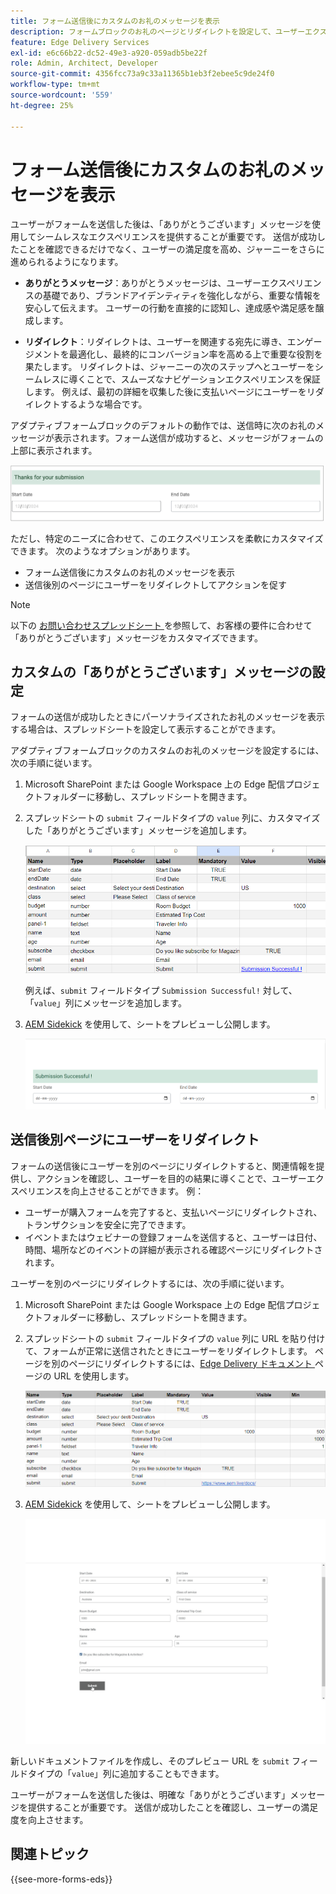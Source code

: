 ```yaml
---
title: フォーム送信後にカスタムのお礼のメッセージを表示
description: フォームブロックのお礼のページとリダイレクトを設定して、ユーザーエクスペリエンスを最適化し、ユーザージャーニーを効率化する方法について説明します。
feature: Edge Delivery Services
exl-id: e6c66b22-dc52-49e3-a920-059adb5be22f
role: Admin, Architect, Developer
source-git-commit: 4356fcc73a9c33a11365b1eb3f2ebee5c9de24f0
workflow-type: tm+mt
source-wordcount: '559'
ht-degree: 25%

---
```


# フォーム送信後にカスタムのお礼のメッセージを表示

ユーザーがフォームを送信した後は、「ありがとうございます」メッセージを使用してシームレスなエクスペリエンスを提供することが重要です。 送信が成功したことを確認できるだけでなく、ユーザーの満足度を高め、ジャーニーをさらに進められるようになります。

* **ありがとうメッセージ**：ありがとうメッセージは、ユーザーエクスペリエンスの基礎であり、ブランドアイデンティティを強化しながら、重要な情報を安心して伝えます。 ユーザーの行動を直接的に認知し、達成感や満足感を醸成します。

* **リダイレクト**：リダイレクトは、ユーザーを関連する宛先に導き、エンゲージメントを最適化し、最終的にコンバージョン率を高める上で重要な役割を果たします。 リダイレクトは、ジャーニーの次のステップへとユーザーをシームレスに導くことで、スムーズなナビゲーションエクスペリエンスを保証します。 例えば、最初の詳細を収集した後に支払いページにユーザーをリダイレクトするような場合です。

アダプティブフォームブロックのデフォルトの動作では、送信時に次のお礼のメッセージが表示されます。フォーム送信が成功すると、メッセージがフォームの上部に表示されます。

![デフォルトのお礼のメッセージ](/help/edge/assets/thank-you-message.png)

ただし、特定のニーズに合わせて、このエクスペリエンスを柔軟にカスタマイズできます。 次のようなオプションがあります。

* フォーム送信後にカスタムのお礼のメッセージを表示
* 送信後別のページにユーザーをリダイレクトしてアクションを促す

>[!NOTE]
>
> 以下の [ お問い合わせスプレッドシート ](/help/edge/docs/forms/assets/enquiry.xlsx) を参照して、お客様の要件に合わせて「ありがとうございます」メッセージをカスタマイズできます。

## カスタムの「ありがとうございます」メッセージの設定

フォームの送信が成功したときにパーソナライズされたお礼のメッセージを表示する場合は、スプレッドシートを設定して表示することができます。

アダプティブフォームブロックのカスタムのお礼のメッセージを設定するには、次の手順に従います。

1. Microsoft SharePoint または Google Workspace 上の Edge 配信プロジェクトフォルダーに移動し、スプレッドシートを開きます。
1. スプレッドシートの `submit` フィールドタイプの `value` 列に、カスタマイズした「ありがとうございます」メッセージを追加します。

   ![ カスタマイズされた感謝のメッセージ ](/help/edge/docs/forms/assets/thankyou-custommessage.png)

   例えば、`submit` フィールドタイプ `Submission Successful!` 対して、「`value`」列にメッセージを追加します。

1. [AEM Sidekick](https://www.aem.live/developer/tutorial#preview-and-publish-your-content) を使用して、シートをプレビューし公開します。

   ![ カスタマイズされた感謝のメッセージ ](/help/edge/docs/forms/assets/customized-thank-you-message.png)

## 送信後別ページにユーザーをリダイレクト

フォームの送信後にユーザーを別のページにリダイレクトすると、関連情報を提供し、アクションを確認し、ユーザーを目的の結果に導くことで、ユーザーエクスペリエンスを向上させることができます。 例：

* ユーザーが購入フォームを完了すると、支払いページにリダイレクトされ、トランザクションを安全に完了できます。
* イベントまたはウェビナーの登録フォームを送信すると、ユーザーは日付、時間、場所などのイベントの詳細が表示される確認ページにリダイレクトされます。

ユーザーを別のページにリダイレクトするには、次の手順に従います。

1. Microsoft SharePoint または Google Workspace 上の Edge 配信プロジェクトフォルダーに移動し、スプレッドシートを開きます。
1. スプレッドシートの `submit` フィールドタイプの `value` 列に URL を貼り付けて、フォームが正常に送信されたときにユーザーをリダイレクトします。
ページを別のページにリダイレクトするには、[Edge Delivery ドキュメント ](https://www.aem.live/docs/) ページの URL を使用します。

   ![ リダイレクト URL](/help/edge/docs/forms/assets/thankyou-redirecturl.png)

1. [AEM Sidekick](https://www.aem.live/developer/tutorial#preview-and-publish-your-content) を使用して、シートをプレビューし公開します。

   ![ 感謝のメッセージをリダイレクト ](/help/edge/docs/forms/assets/thankyou-redirectpage.gif)

新しいドキュメントファイルを作成し、そのプレビュー URL を `submit` フィールドタイプの「`value`」列に追加することもできます。

ユーザーがフォームを送信した後は、明確な「ありがとうございます」メッセージを提供することが重要です。 送信が成功したことを確認し、ユーザーの満足度を向上させます。

## 関連トピック

{{see-more-forms-eds}}

<!--
## Configuring a custom thank you message

The default behavior of Adaptive Forms Block is to display the following thank you message on submission. The message is displayed on the top of the form. 

![default thank you message](/help/edge/assets/thank-you-message.png)


Follow the below steps to configure a custom thank you message for your Adaptive Forms Block:

1. Access your AEM Project on your local machine or GitHub repository.

2. Navigate to [AEM Project Folder]\blocks\form\submit.js file for editing.

3. Locate the following code 

    ```JavaScript

        thankYouMessage.innerHTML = payload?.body?.thankYouMessage || 'Thanks for your submission';

    ```

4. Replace the default message with your custom message. For example, 


    ```JavaScript

        thankYouMessage.innerHTML = payload?.body?.thankYouMessage || 'Your submission has been received and noted.';

    ```


1. Save the file. Commit the updated file to your GitHub Repository. Now, when you submit a form, the custom thank you message is displayed. For example,

![Custom thank you message](/help/edge/assets/custom-thank-you-message.png)

* **Thank you message**: A thank you message is a cornerstone of user experience, offering reassurance and conveying important information while reinforcing brand identity. It serves as a direct acknowledgment of the user's action, fostering a sense of completion and satisfaction.

* **Redirect**: A redirect plays a pivotal role in steering users towards relevant destinations, optimizing engagement, and ultimately boosting conversion rates. By seamlessly guiding users to the next step in their journey, a redirect ensures a smooth navigation experience. For example, redirecting user to payments page after collecting initial details. 

In the Adaptive Forms Block, the default behavior is to display a thank you message. However, you have the flexibility to tailor this experience to meet your specific needs. Options include:

* [Configuring a custom thank you message to align with your brand and communication goals](#configuring-the-thank-you-page-and-message) 
* [Redirecting users to another page post-submission for further action](#redirect-users-to-another-page-post-submission)

## Redirect users to another page post-submission

Redirecting a user to another page after form submission can enhance user experience by providing relevant information, confirming actions, and guiding users towards desired outcomes. For example, 

* after a user completes a purchase form, they are redirected to a payment page to complete the transaction securely. 
* upon submitting a registration form for an event or webinar, users are redirected to a confirmation page displaying event details, such as date, time, and location.

To redirect the "thankyou" page to a different page, use the [website redirects](https://www.aem.live/docs/redirects) spreadsheet. 





1. Access your AEM Edge Delivery project folder on Microsoft SharePoint or Google Workspace.
1. Create a Microsoft Word or Google Docs file named "thankyou" within your project directory.
1. Add your thank you message to the "thankyou" file. </br>
   
    ![Example thank you page](/help/edge/assets/sample-thankyou-page.png) 

1. Use AEM Sidekick to preview and publish the "thankyou" file.

 Your Adaptive Forms Block displays the "thankyou" page on form submission. 

## Redirect users to another page post-submission

By default, the Adaptive Forms Block redirects the users to the "thankyou" page. To redirect users to a page other than the default "thankyou" page, you have two options: 

* [Replace the "thankyou" page with a different page](#replace-the-existing-thankyou-page) 
* [Use website redirects for "thankyou" page redirection](#use-website-redirects-for-thankyou-page-redirection) 

### Replace the "thankyou" page

1. Open the "[EDS Project]/blocks/form/form.js" file for editing.
1. Change the `thankyou` page in the following line to page of your choice:

    ```JavaScript

    window.location.href = form.dataset?.redirect || 'thankyou';

    ```

    For example,

    ```JavaScript

    window.location.href = form.dataset?.redirect || 'payment';
        
    ```
    
    >[!NOTE]
    >
    > Ensure that a page with the same name exists in your Edge Delivery Services project folder on either Microsoft SharePoint or Google Workspace. If the page does not exist, proceed to create and publish it.  

1. Proceed to check in the updated 'form.js' folder and its underlying files to your Edge Delivery Services project on GitHub. This update ensures that the form now redirects to the updated page as specified.

1. Ensure that the page exists in your EDS project folder and publish it.


### Use website redirects for "thankyou" page redirection

Redirecting a user to another page after form submission can enhance user experience by providing relevant information, confirming actions, and guiding users towards desired outcomes. For example, 

* after a user completes a purchase form, they are redirected to a payment page to complete the transaction securely. 
* upon submitting a registration form for an event or webinar, users are redirected to a confirmation page displaying event details, such as date, time, and location.

To redirect the "thankyou" page to a different page, use the [website redirects](https://www.aem.live/docs/redirects) spreadsheet. 



## See also

{{see-more-forms-eds}}